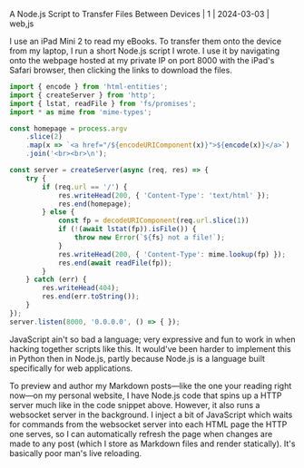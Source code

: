A Node.js Script to Transfer Files Between Devices | 1 | 2024-03-03 | web,js

I use an iPad Mini 2 to read my eBooks. To transfer them onto the device from my laptop, I run a short Node.js script I wrote. I use it by navigating onto the webpage hosted at my private IP on port 8000 with the iPad's Safari browser, then clicking the links to download the files.

```js
import { encode } from 'html-entities';
import { createServer } from 'http';
import { lstat, readFile } from 'fs/promises';
import * as mime from 'mime-types';

const homepage = process.argv
    .slice(2)
    .map(x => `<a href="/${encodeURIComponent(x)}">${encode(x)}</a>`)
    .join('<br><br>\n');

const server = createServer(async (req, res) => {
    try {
        if (req.url == '/') {
            res.writeHead(200, { 'Content-Type': 'text/html' });
            res.end(homepage);
        } else {
            const fp = decodeURIComponent(req.url.slice(1))
            if (!(await lstat(fp)).isFile()) {
                throw new Error(`${fs} not a file!`);
            }
            res.writeHead(200, { 'Content-Type': mime.lookup(fp) });
            res.end(await readFile(fp));
        }
    } catch (err) {
        res.writeHead(404);
        res.end(err.toString());
    }
});
server.listen(8000, '0.0.0.0', () => { });
```

JavaScript ain't so bad a language; very expressive and fun to work in when hacking together scripts like this. It would've been harder to implement this in Python then in Node.js, partly because Node.js is a language built specifically for web applications.

To preview and author my Markdown posts—like the one your reading right now—on my personal website, I have Node.js code that spins up a HTTP server much like in the code snippet above. However, it also runs a websocket server in the background. I inject a bit of JavaScript which waits for commands from the websocket server into each HTML page the HTTP one serves, so I can automatically refresh the page when changes are made to any post (which I store as Markdown files and render statically). It's basically poor man's live reloading.
